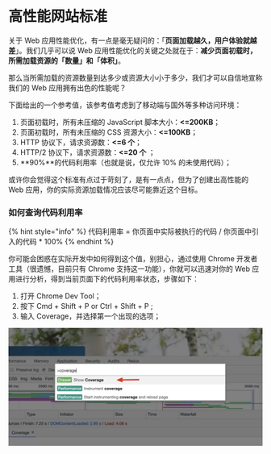 # 高性能网站标准

关于 Web 应用性能优化，有一点是毫无疑问的：「**页面加载越久，用户体验就越差**」。我们几乎可以说 Web 应用性能优化的关键之处就在于：**减少页面初载时，所需加载资源的「数量」和「体积」**。

那么当所需加载的资源数量到达多少或资源大小小于多少，我们才可以自信地宣称我们的 Web 应用拥有出色的性能呢？

下面给出的一个参考值，该参考值考虑到了移动端与国外等多种访问环境：

1. 页面初载时，所有未压缩的 JavaScript 脚本大小：**&lt;=200KB**；
2. 页面初载时，所有未压缩的 CSS 资源大小：**&lt;=100KB**；
3. HTTP 协议下，请求资源数：**&lt;=6 个**；
4. HTTP/2 协议下，请求资源数：**&lt;=20 个** ；
5. **90%**的代码利用率（也就是说，仅允许 10% 的未使用代码）；

或许你会觉得这个标准有点过于苛刻了，是有一点点，但为了创建出高性能的 Web 应用，你的实际资源加载情况应该尽可能靠近这个目标。  


### 如何查询代码利用率

{% hint style="info" %}
代码利用率 = 你页面中实际被执行的代码 / 你页面中引入的代码 \* 100%
{% endhint %}

你可能会困惑在实际开发中如何得到这个值，别担心，通过使用 Chrome 开发者工具（很遗憾，目前只有 Chrome 支持这一功能），你就可以迅速对你的 Web 应用进行分析，得到当前页面下的代码利用率状态，步骤如下：

1. 打开 Chrome Dev Tool；
2. 按下 Cmd + Shift + P or Ctrl + Shift + P ;
3. 输入 Coverage，并选择第一个出现的选项；

![](../../.gitbook/assets/image%20%28182%29.png)

